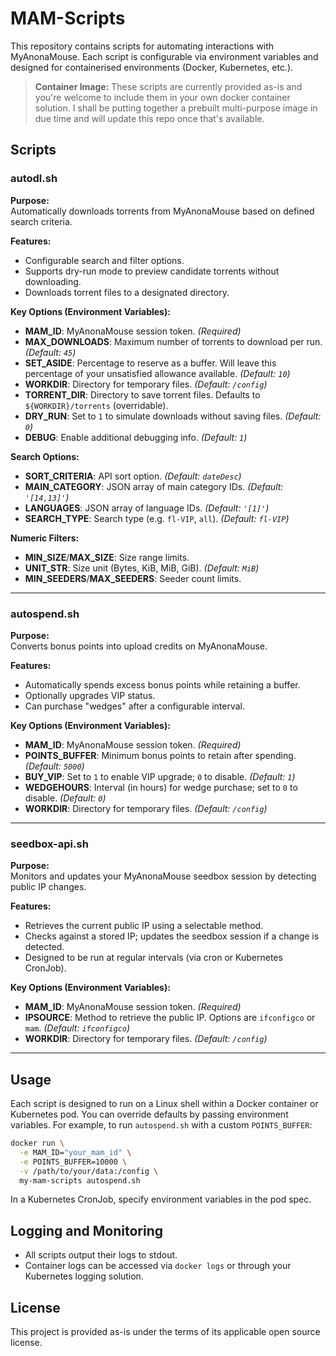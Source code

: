 # MAM-Scripts

This repository contains scripts for automating interactions with MyAnonaMouse. Each script is configurable via environment variables and designed for containerised environments (Docker, Kubernetes, etc.).

> **Container Image:**
> These scripts are currently provided as-is and you're welcome to include them in your own docker container solution. I shall be putting together a prebuilt multi-purpose image in due time and will update this repo once that's available.

## Scripts

### autodl.sh
**Purpose:**  
Automatically downloads torrents from MyAnonaMouse based on defined search criteria.

**Features:**
- Configurable search and filter options.
- Supports dry-run mode to preview candidate torrents without downloading.
- Downloads torrent files to a designated directory.

**Key Options (Environment Variables):**
- **MAM_ID**: MyAnonaMouse session token. *(Required)*
- **MAX_DOWNLOADS**: Maximum number of torrents to download per run. *(Default: `45`)*
- **SET_ASIDE**: Percentage to reserve as a buffer. Will leave this percentage of your unsatisfied allowance available. *(Default: `10`)*
- **WORKDIR**: Directory for temporary files. *(Default: `/config`)*
- **TORRENT_DIR**: Directory to save torrent files. Defaults to `${WORKDIR}/torrents` (overridable).
- **DRY_RUN**: Set to `1` to simulate downloads without saving files. *(Default: `0`)*
- **DEBUG**: Enable additional debugging info. *(Default: `1`)*

**Search Options:**
- **SORT_CRITERIA**: API sort option. *(Default: `dateDesc`)*
- **MAIN_CATEGORY**: JSON array of main category IDs. *(Default: `'[14,13]'`)*
- **LANGUAGES**: JSON array of language IDs. *(Default: `'[1]'`)*
- **SEARCH_TYPE**: Search type (e.g. `fl-VIP`, `all`). *(Default: `fl-VIP`)*

**Numeric Filters:**
- **MIN_SIZE**/**MAX_SIZE**: Size range limits.
- **UNIT_STR**: Size unit (Bytes, KiB, MiB, GiB). *(Default: `MiB`)*
- **MIN_SEEDERS**/**MAX_SEEDERS**: Seeder count limits.

---

### autospend.sh
**Purpose:**  
Converts bonus points into upload credits on MyAnonaMouse.

**Features:**
- Automatically spends excess bonus points while retaining a buffer.
- Optionally upgrades VIP status.
- Can purchase "wedges" after a configurable interval.

**Key Options (Environment Variables):**
- **MAM_ID**: MyAnonaMouse session token. *(Required)*
- **POINTS_BUFFER**: Minimum bonus points to retain after spending. *(Default: `5000`)*
- **BUY_VIP**: Set to `1` to enable VIP upgrade; `0` to disable. *(Default: `1`)*
- **WEDGEHOURS**: Interval (in hours) for wedge purchase; set to `0` to disable. *(Default: `0`)*
- **WORKDIR**: Directory for temporary files. *(Default: `/config`)*

---

### seedbox-api.sh
**Purpose:**  
Monitors and updates your MyAnonaMouse seedbox session by detecting public IP changes.

**Features:**
- Retrieves the current public IP using a selectable method.
- Checks against a stored IP; updates the seedbox session if a change is detected.
- Designed to be run at regular intervals (via cron or Kubernetes CronJob).

**Key Options (Environment Variables):**
- **MAM_ID**: MyAnonaMouse session token. *(Required)*
- **IPSOURCE**: Method to retrieve the public IP. Options are `ifconfigco` or `mam`. *(Default: `ifconfigco`)*
- **WORKDIR**: Directory for temporary files. *(Default: `/config`)*

---

## Usage

Each script is designed to run on a Linux shell within a Docker container or Kubernetes pod. You can override defaults by passing environment variables. For example, to run `autospend.sh` with a custom `POINTS_BUFFER`:

```bash
docker run \
  -e MAM_ID="your_mam_id" \
  -e POINTS_BUFFER=10000 \
  -v /path/to/your/data:/config \
  my-mam-scripts autospend.sh
```

In a Kubernetes CronJob, specify environment variables in the pod spec.

## Logging and Monitoring

- All scripts output their logs to stdout.
- Container logs can be accessed via `docker logs` or through your Kubernetes logging solution.

## License

This project is provided as-is under the terms of its applicable open source license.